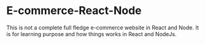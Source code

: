 # E-commerce-React-Node
This is not a complete full fledge e-commerce website in React and Node.
It is for learning purpose and how things works in React and NodeJs.
